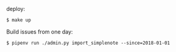 deploy:

```bash
$ make up
```

Build issues from one day:

```
$ pipenv run ./admin.py import_simplenote --since=2018-01-01
```
